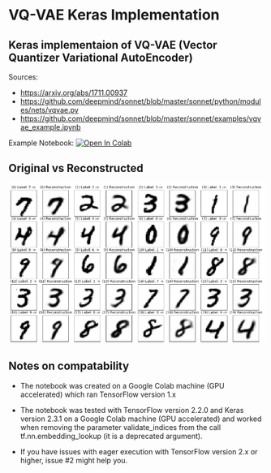 # VQ-VAE Keras Implementation

## Keras implementaion of VQ-VAE (Vector Quantizer Variational AutoEncoder)

Sources:

* https://arxiv.org/abs/1711.00937
* https://github.com/deepmind/sonnet/blob/master/sonnet/python/modules/nets/vqvae.py
* https://github.com/deepmind/sonnet/blob/master/sonnet/examples/vqvae_example.ipynb

Example Notebook: [![Open In Colab](https://colab.research.google.com/assets/colab-badge.svg)](https://github.com/HenningBuhl/VQ-VAE_Keras_Implementation/blob/master/VQ_VAE_Keras_MNIST_Example.ipynb)

## Original vs Reconstructed

![alt text](https://raw.githubusercontent.com/HenningBuhl/VQ-VAE_Keras_Implementation/master/recon_example.png)

## Notes on compatability

* The notebook was created on a Google Colab machine (GPU accelerated) which ran TensorFlow version 1.x

* The notebook was tested with TensorFlow version 2.2.0 and Keras version 2.3.1 on a Google Colab machine (GPU accelerated) and worked when removing the parameter validate_indices from the call tf.nn.embedding_lookup (it is a deprecated argument).

* If you have issues with eager execution with TensorFlow version 2.x or higher, issue #2 might help you.
